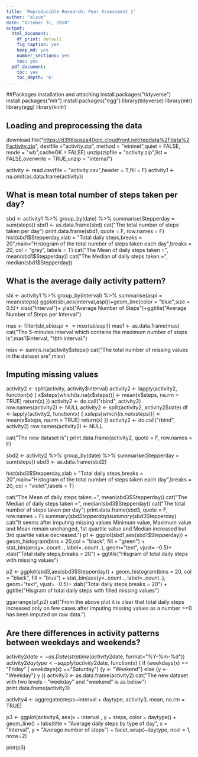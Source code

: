 ```yaml
---
title: 'Reproducible Research: Peer Assessment 1'
author: "alzum"
date: "October 31, 2018"
output:
  html_document:
    df_print: default
    fig_caption: yes
    keep_md: yes
    number_sections: yes
    toc: yes
  pdf_document:
    toc: yes
    toc_depth: '6'
---
```


##Packages installation and attaching
install.packages("tidyverse")
install.packages("mlr")
install.packages("egg")
library(tidyverse)
library(mlr)
library(egg)
library(knitr)

## Loading and preprocessing the data
download.file("https://d396qusza40orc.cloudfront.net/repdata%2Fdata%2Factivity.zip",
              destfile ="activity.zip", method = "wininet",quiet = FALSE,
              mode = "wb",cacheOK = FALSE)
unzip(zipfile = "activity.zip",list = FALSE,overwrite = TRUE,unzip = "internal")

activity <- read.csv(file = "activity.csv",header = T,fill = F)
activity1 <- na.omit(as.data.frame(activity))

## What is mean total number of steps taken per day?
sbd <- activity1 %>% group_by(date) %>% summarise(Stepperday = sum(steps))
sbd1 <- as.data.frame(sbd)
cat("The total number of steps taken per day")
print.data.frame(sbd1, quote = F, row.names = F)
hist(sbd1$Stepperday,xlab = "Total daily steps,breaks = 20",main="Histogram of the total 
     number of steps taken each day",breaks = 20, col = "grey", labels = T)
cat("The Mean of daily steps taken =", mean(sbd1$Stepperday))
cat("The Median of daily steps taken =", median(sbd1$Stepperday))

## What is the average daily activity pattern?
sbi <- activity1 %>% group_by(interval) %>% summarise(aspi = mean(steps))
ggplot(sbi,aes(interval,aspi))+geom_line(color = "blue",size = 0.5)+ xlab("Interval")+
  ylab("Average Number of Steps")+ggtitle("Average Number of Steps per Interval")

mas <- filter(sbi,sbi$aspi == max(sbi$aspi))
mas1 <- as.data.frame(mas)
cat("The 5-minutes interval which contains the maximum number of steps is",mas1$interval,
    "\bth interval.")

misv <- sum(is.na(activity$steps))
cat("The total number of missing values in the dataset are",misv)

## Imputing missing values
activity2 <- split(activity, activity$interval)
activity2 <- lapply(activity2, function(x) {
  x$steps[which(is.na(x$steps))] <- mean(x$steps, na.rm = TRUE)
  return(x)
})
activity2 <- do.call("rbind", activity2)
row.names(activity2) <- NULL
activity2 <- split(activity2, activity2$date)
df <- lapply(activity2, function(x) {
  x$steps[which(is.na(x$steps))] <- mean(x$steps, na.rm = TRUE)
  return(x)
})
activity2 <- do.call("rbind", activity2)
row.names(activity2) <- NULL

cat("The new dataset is")
print.data.frame(activity2, quote = F, row.names = F)


sbd2 <- activity2 %>% group_by(date) %>% summarise(Stepperday = sum(steps))
sbd3 <- as.data.frame(sbd2)

hist(sbd3$Stepperday,xlab = "Total daily steps,breaks = 20",main="Histogram of the total 
     number of steps taken each day",breaks = 20, col = "violet",labels = T)

cat("The Mean of daily steps taken =", mean(sbd3$Stepperday))
cat("The Median of daily steps taken =", median(sbd3$Stepperday))
cat("The total number of steps taken per day")
print.data.frame(sbd3, quote = F, row.names = F)
summary(sbd$Stepperday)
summary(sbd3$Stepperday)
cat("It seems after imputing missing values Minimum value, Maximum value and Mean remain 
    unchanged, 1st quartile value and Median increased but 3rd quartile value decreased.")
p1 <- ggplot(sbd1,aes(sbd1$Stepperday)) + geom_histogram(bins = 20,col = "black",
      fill = "green") + stat_bin(aes(y=..count.., label=..count..),
                                              geom="text", vjust= -0.5)+
      xlab("Total daily steps,breaks = 20") +
      ggtitle("Hisgram of total daily steps with missing values")

p2 <- ggplot(sbd3,aes(sbd3$Stepperday)) + geom_histogram(bins = 20, col = "black",
      fill = "blue") + stat_bin(aes(y=..count.., label=..count..),
                                            geom="text", vjust= -0.5)+
      xlab("Total daily steps,breaks = 20") + 
      ggtitle("Hisgram of total daily steps with filled missing values")

ggarrange(p1,p2)
cat("From the above plot it is clear that total daily steps increased only on few cases 
    after imputing missing values as a number >=0 has been imputed on raw data.")

## Are there differences in activity patterns between weekdays and weekends?
activity2$date <- as.Date(strptime(activity2$date, format="%Y-%m-%d"))
activity2$daytype <- sapply(activity2$date, function(x) {
  if (weekdays(x) == "Friday" | weekdays(x) =="Saturday") 
  {y <- "Weekend"} else 
  {y <- "Weekday"}
  y
})
activity3 <- as.data.frame(activity2)
cat("The new dataset with two levels - "weekday" and "weekend" is as below")
print.data.frame(activity3)

activity4 <- aggregate(steps~interval + daytype, activity3, mean, na.rm = TRUE)

p3 <- ggplot(activity4, aes(x = interval , y = steps, color = daytype)) +
  geom_line() + labs(title = "Average daily steps by type of day", x = "Interval", y = 
         "Average number of steps") + facet_wrap(~daytype, ncol = 1, nrow=2)

plot(p3)
